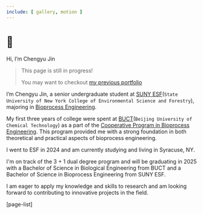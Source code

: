 ```yaml
---
include: [ gallery, motion ]
---
```


# 🫡 

Hi, I’m Chengyu Jin

> This page is still in progress!
>
> You may want to checkout [my previous portfolio](https://portfolio.180811.xyz/#/)

I’m Chengyu Jin, a senior undergraduate student at [SUNY ESF](https://www.esf.edu/)(`State University of New York College of Environmental Science and Forestry`), majoring in [Bioprocess Engineering](https://www.esf.edu/academics/undergraduate/bioprocess-engineering.php).

My first three years of college were spent at [BUCT](https://www.buct.edu.cn/)(`Beijing University of Chemical Technology`) as a part of the [Cooperative Program in Bioprocess Engineering](https://en-sie.buct.edu.cn/2022/0428/c2616a168115/page.htm). This program provided me with a strong foundation in both theoretical and practical aspects of bioprocess engineering.

I went to ESF in 2024 and am currently studying and living in Syracuse, NY.

I'm on track of the 3 + 1 dual degree program and will be graduating in 2025 with a Bachelor of Science in Biological Engineering from BUCT and a Bachelor of Science in Bioprocess Engineering from SUNY ESF.

I am eager to apply my knowledge and skills to research and am looking forward to contributing to innovative projects in the field.

[page-list]